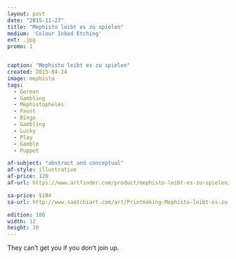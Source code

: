 ```yaml
---
layout: post
date: "2015-11-27"
title: "Mephisto leibt es zu spielen"
medium: 'Colour Inked Etching'
ext: .jpg
promo: 1


caption: "Mephisto leibt es zu spielen"
created: 2015-04-24
image: mephisto
tags:
  - German
  - Gambling
  - Mephistopheles
  - Faust
  - Bingo
  - Gambling
  - Lucky
  - Play
  - Gamble
  - Puppet

af-subject: "abstract and conceptual"
af-style: illustrative
af-price: 120
af-url: https://www.artfinder.com/product/mephisto-leibt-es-zu-spielen/

sa-price: $184
sa-url: http://www.saatchiart.com/art/Printmaking-Mephisto-leibt-es-zu-speilen/19454/2439391/view

edition: 100
width: 12
height: 10
---
```


They can't get you if you don't join up.
